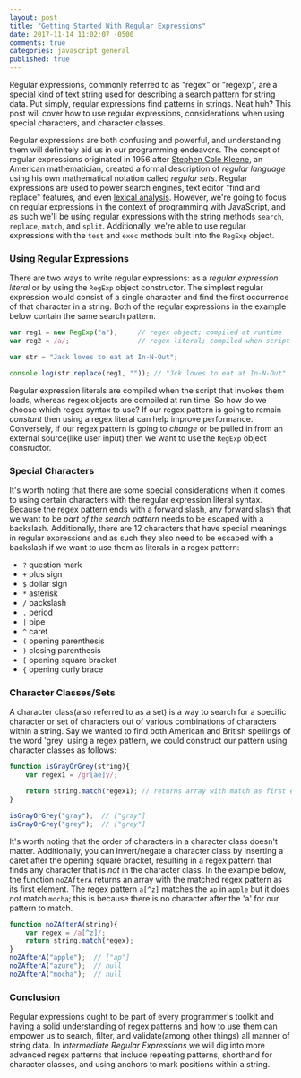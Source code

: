 ```yaml
---
layout: post
title: "Getting Started With Regular Expressions"
date: 2017-11-14 11:02:07 -0500
comments: true
categories: javascript general
published: true
---
```



Regular expressions, commonly referred to as "regex" or "regexp", are a special kind of text string used for describing a search pattern for string data. Put simply, regular expressions find patterns in strings. Neat huh? This post will cover how to use regular expressions, considerations when using special characters, and character classes.<!--more-->

Regular expressions are both confusing and powerful, and understanding them will definitely aid us in our programming endeavors. The concept of regular expressions originated in 1956 after [Stephen Cole Kleene](https://en.wikipedia.org/wiki/Stephen_Cole_Kleene), an American mathematician, created a formal description of _regular language_ using his own mathematical notation called _regular sets_. Regular expressions are used to power search engines, text editor "find and replace" features, and even [lexical analysis](https://en.wikipedia.org/wiki/Lexical_analysis). However, we're going to focus on regular expressions in the context of programming with JavaScript, and as such we'll be using regular expressions with the string methods `search`, `replace`, `match`, and `split`. Additionally, we're able to use regular expressions with the `test` and `exec` methods built into the `RegExp` object.

### Using Regular Expressions
There are two ways to write regular expressions: as a _regular expression literal_ or by using the `RegExp` object constructor. The simplest regular expression would consist of a single character and find the first occurrence of that character in a string. Both of the regular expressions in the example below contain the same search pattern. 
```javascript
var reg1 = new RegExp("a");     // regex object; compiled at runtime
var reg2 = /a/;                 // regex literal; compiled when script loads

var str = "Jack loves to eat at In-N-Out";

console.log(str.replace(reg1, "")); // "Jck loves to eat at In-N-Out" 
```
Regular expression literals are compiled when the script that invokes them loads, whereas regex objects are compiled at run time. So how do we choose which regex syntax to use? If our regex pattern is going to remain _constant_ then using a regex literal can help improve performance. Conversely, if our regex pattern is going to _change_ or be pulled in from an external source(like user input) then we want to use the `RegExp` object consructor.

### Special Characters
It's worth noting that there are some special considerations when it comes to using certain characters with the regular expression literal syntax. Because the regex pattern ends with a forward slash, any forward slash that we want to be _part of the search pattern_ needs to be escaped with a backslash. Additionally, there are 12 characters that have special meanings in regular expressions and as such they also need to be escaped with a backslash if we want to use them as literals in a regex pattern:

- `?` question mark
- `+` plus sign
- `$` dollar sign
- `*` asterisk
- `/` backslash
- `.` period
- `|` pipe
- `^` caret
- `(` opening parenthesis
- `)` closing parenthesis
- `[` opening square bracket
- `{` opening curly brace

### Character Classes/Sets
A character class(also referred to as a set) is a way to search for a specific character or set of characters out of various combinations of characters within a string. Say we wanted to find both American and British spellings of the word 'grey' using a regex pattern, we could construct our pattern using character classes as follows:
```javascript
function isGrayOrGrey(string){
    var regex1 = /gr[ae]y/;

    return string.match(regex1); // returns array with match as first element
}

isGrayOrGrey("gray");  // ["gray"]
isGrayOrGrey("grey");  // ["grey"]
```
It's worth noting that the order of characters in a character class doesn't matter. Additionally, you can invert/negate a character class by inserting a caret after the opening square bracket, resulting in a regex pattern that finds any character that is _not_ in the character class. In the example below, the function `noZAfterA` returns an array with the matched regex pattern as its first element. The regex pattern `a[^z]` matches the `ap` in `apple` but it does _not_ match `mocha`; this is because there is no character after the 'a' for our pattern to match.
```javascript
function noZAfterA(string){
    var regex = /a[^z]/;
    return string.match(regex);
}
noZAfterA("apple");  // ["ap"]
noZAfterA("azure");  // null
noZAfterA("mocha");  // null
```

### Conclusion
Regular expressions ought to be part of every programmer's toolkit and having a solid understanding of regex patterns and how to use them can empower us to search, filter, and validate(among other things) all manner of string data. In _Intermediate Regular Expressions_ we will dig into more advanced regex patterns that include repeating patterns, shorthand for character classes, and using anchors to mark positions within a string.